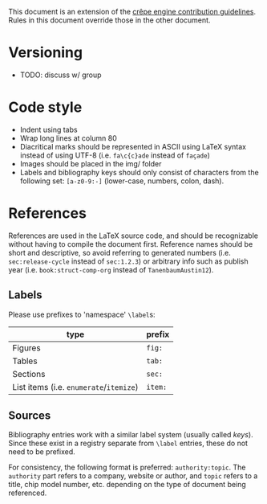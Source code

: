 This document is an extension of the [crêpe engine contribution
guidelines][crepe-engine-contrib]. Rules in this document override those in the
other document.

# Versioning

- TODO: discuss w/ group

# Code style

- Indent using tabs
- Wrap long lines at column 80
- Diacritical marks should be represented in ASCII using LaTeX syntax instead
  of using UTF-8 (i.e. `fa\c{c}ade` instead of `façade`)
- Images should be placed in the img/ folder
- Labels and bibliography keys should only consist of characters from the
  following set: `[a-z0-9:-]` (lower-case, numbers, colon, dash).

# References

References are used in the LaTeX source code, and should be recognizable
without having to compile the document first. Reference names should be short
and descriptive, so avoid referring to generated numbers (i.e.
`sec:release-cycle` instead of `sec:1.2.3`) or arbitrary info such as publish
year (i.e. `book:struct-comp-org` instead of `TanenbaumAustin12`).

## Labels

Please use prefixes to 'namespace' `\label`s:

|type|prefix|
|-|-|
|Figures|`fig:`|
|Tables|`tab:`|
|Sections|`sec:`|
|List items (i.e. `enumerate`/`itemize`)|`item:`|

## Sources

Bibliography entries work with a similar label system (usually called *keys*).
Since these exist in a registry separate from `\label` entries, these do not
need to be prefixed.

For consistency, the following format is preferred: `authority:topic`. The
`authority` part refers to a company, website or author, and `topic` refers to
a title, chip model number, etc. depending on the type of document being
referenced.

<!--
TODO
- Cross-references and citations should be handled using cleveref
-->

[crepe-engine-contrib]: https://github.com/lonkaars/crepe/blob/master/contributing.md

